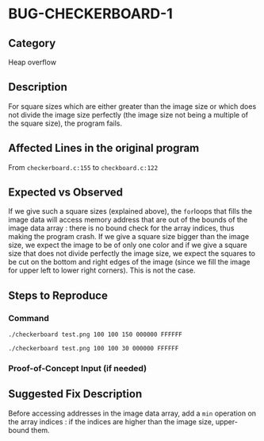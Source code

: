 # BUG-CHECKERBOARD-1
## Category
Heap overflow

## Description
For square sizes which are either greater than the image size or which does not divide the image size perfectly (the image size not being a multiple of the square size), the program fails.

## Affected Lines in the original program
From `checkerboard.c:155` to `checkboard.c:122`

## Expected vs Observed
If we give such a square sizes (explained above), the `for`loops that fills the image data will access memory address that are out of the bounds of the image data array : there is no bound check for the array indices, thus making the program crash. 
If we give a square size bigger than the image size, we expect the image to be of only one color and if we give a square size that does not divide perfectly the image size, we expect the squares to be cut on the bottom and right edges of the image (since we fill the image for upper left to lower right corners). This is not the case.

## Steps to Reproduce

### Command

`./checkerboard test.png 100 100 150 000000 FFFFFF`

`./checkerboard test.png 100 100 30 000000 FFFFFF`

### Proof-of-Concept Input (if needed)

## Suggested Fix Description
Before accessing addresses in the image data array, add a `min` operation on the array indices : if the indices are higher than the image size, upper-bound them.